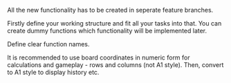 All the new functionality has to be created in seperate feature branches.

Firstly define your working structure and fit all your tasks into that. You can create dummy functions which functionality will be implemented later.

Define clear function names.

It is recommended to use board coordinates in numeric form for calculations and gameplay - rows and columns (not A1 style). Then, convert to A1 style to display history etc.
